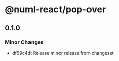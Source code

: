 # @numl-react/pop-over

## 0.1.0
### Minor Changes

- df99c4d: Release minor release from changeset
